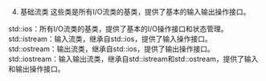 ﻿4. 基础流类
这些类是所有I/O流类的基类，提供了基本的输入输出操作接口。

std::ios：所有I/O流类的基类，提供了基本的I/O操作接口和状态管理。
std::istream：输入流类，继承自std::ios，提供了输入操作接口。
std::ostream：输出流类，继承自std::ios，提供了输出操作接口。
std::iostream：输入输出流类，继承自std::istream和std::ostream，提供了输入和输出操作接口。